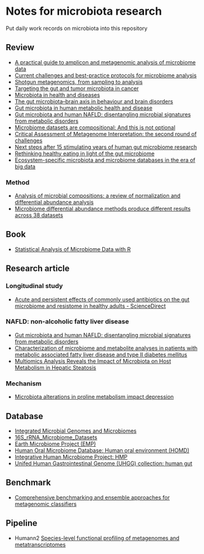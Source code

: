 # Notes for microbiota research

Put daily work records on microbiota into this repository 

## Review

* [A practical guide to amplicon and metagenomic analysis of microbiome data](https://link.springer.com/article/10.1007/s13238-020-00724-8)
* [Current challenges and best-practice protocols for microbiome analysis](https://academic.oup.com/bib/article/22/1/178/5678919?login=false)
* [Shotgun metagenomics, from sampling to analysis](https://www.nature.com/articles/nbt.3935)
* [Targeting the gut and tumor microbiota in cancer](https://www.nature.com/articles/s41591-022-01779-2)
* [Microbiota in health and diseases](https://www.nature.com/articles/s41392-022-00974-4)
* [The gut microbiota–brain axis in behaviour and brain disorders](https://www.nature.com/articles/s41579-020-00460-0)
* [Gut microbiota in human metabolic health and disease](https://www.nature.com/articles/s41579-020-0433-9)
* [Gut microbiota and human NAFLD: disentangling microbial signatures from metabolic disorders](https://www.nature.com/articles/s41575-020-0269-9) 
* [Microbiome datasets are compositional: And this is not optional](https://www.frontiersin.org/articles/10.3389/fmicb.2017.02224/full)
* [Critical Assessment of Metagenome Interpretation: the second round of challenges](https://www.nature.com/articles/s41592-022-01431-4)
* [Next steps after 15 stimulating years of human gut microbiome research](https://sfamjournals.onlinelibrary.wiley.com/doi/full/10.1111/1751-7915.13970)
* [Rethinking healthy eating in light of the gut microbiome](https://www.cell.com/cell-host-microbe/fulltext/S1931-3128(22)00222-0)
* [Ecosystem-specific microbiota and microbiome databases in the era of big data](https://environmentalmicrobiome.biomedcentral.com/articles/10.1186/s40793-022-00433-1)


### Method

* [Analysis of microbial compositions: a review of normalization and differential abundance analysis](https://www.nature.com/articles/s41522-020-00160-w)
* [Microbiome differential abundance methods produce different results across 38 datasets](https://www.nature.com/articles/s41467-022-28034-z)

## Book

* [Statistical Analysis of Microbiome Data with R](https://link.springer.com/book/10.1007/978-981-13-1534-3)

## Research article

### Longitudinal study

* [Acute and persistent effects of commonly used antibiotics on the gut microbiome and resistome in healthy adults - ScienceDirect](https://www.sciencedirect.com/science/article/pii/S2211124722004016#:~:text=In%20conclusion%2C%20our%20findings%20indicate,in%20AR%20in%20healthy%20microbiomes.)

### NAFLD: non-alcoholic fatty liver disease

* [Gut microbiota and human NAFLD: disentangling microbial signatures from metabolic disorders](https://www.nature.com/articles/s41575-020-0269-9)
* [Characterization of microbiome and metabolite analyses in patients with metabolic associated fatty liver disease and type II diabetes mellitus](https://bmcmicrobiol.biomedcentral.com/articles/10.1186/s12866-022-02526-w)
* [Multiomics Analysis Reveals the Impact of Microbiota on Host Metabolism in Hepatic Steatosis](https://onlinelibrary.wiley.com/doi/10.1002/advs.202104373)


### Mechanism

* [Microbiota alterations in proline metabolism impact depression](https://www.cell.com/cell-metabolism/fulltext/S1550-4131(22)00128-0?_returnURL=https%3A%2F%2Flinkinghub.elsevier.com%2Fretrieve%2Fpii%2FS1550413122001280%3Fshowall%3Dtrue)


## Database

* [Integrated Microbial Genomes and Microbiomes](https://img.jgi.doe.gov/)
* [16S_rRNA_Microbiome_Datasets](https://figshare.com/articles/dataset/16S_rRNA_Microbiome_Datasets/14531724)
* [Earth Microbiome Project (EMP)](https://earthmicrobiome.org/)
* [Human Oral Microbiome Database: Human oral environment (HOMD)](https://www.homd.org/)
* [Integrative Human Microbiome Project: HMP](https://commonfund.nih.gov/hmp/databases)
* [Unifed Human Gastrointestinal Genome (UHGG) collection: human gut](https://www.ebi.ac.uk/metagenomics/genome-catalogues/human-gut-v2-0)


## Benchmark

* [Comprehensive benchmarking and ensemble approaches for metagenomic classifiers](https://genomebiology.biomedcentral.com/articles/10.1186/s13059-017-1299-7?gclid=Cj0KCQjwnNyUBhCZARIsAI9AYlHQvfX8NY5nSog986R76_fs-HJvZaBpf9eTRRN7vy-UZyJwkfDFbbsaAtRvEALw_wcB)

## Pipeline

* Humann2 [Species-level functional profiling of metagenomes and metatranscriptomes](https://www.nature.com/articles/s41592-018-0176-y)
